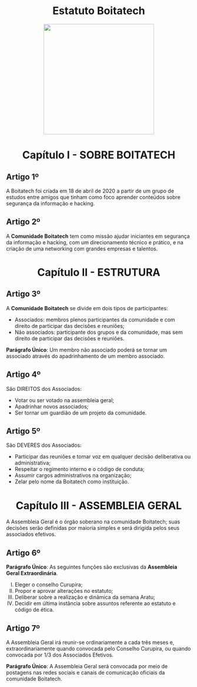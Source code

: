 
<h1 align="center"> Estatuto Boitatech </h1>
<div align='center'>
    <img src='https://i.imgur.com/L9nmyHE.png' width="300" height="300">
</div>

<h1 align="center"> Capítulo I - SOBRE BOITATECH </h1>

## **Artigo 1º**
A Boitatech foi criada em 18 de abril de 2020 a partir de um grupo de estudos entre amigos que tinham como foco aprender conteúdos sobre segurança da informação e hacking.

## **Artigo 2º**
A **Comunidade Boitatech** tem como missão ajudar iniciantes em segurança da informação e hacking, com um direcionamento técnico e prático, e na criação de uma networking com grandes empresas e talentos.

<h1 align="center"> Capítulo II - ESTRUTURA </h1>

## **Artigo 3º**
A **Comunidade Boitatech** se divide em dois tipos de participantes:

- Associados: membros plenos participantes da comunidade e com direito de participar das decisões e reuniões;
- Não associados: participante dos grupos e da comunidade, mas sem direito de participar das decisões e reuniões.

**Parágrafo Único**: Um membro não associado poderá se tornar um associado através do apadrinhamento de um membro associado.

## **Artigo 4º**
São DIREITOS dos Associados:

- Votar ou ser votado na assembleia geral;
- Apadrinhar novos associados;
- Ser tornar um guardião de um projeto da comunidade.

## **Artigo 5º**
São DEVERES dos Associados:

- Participar das reuniões e tomar voz em qualquer decisão deliberativa ou administrativa;
- Respeitar o regimento interno e o código de conduta;
- Assumir cargos administrativos na organização;
- Zelar pelo nome da Boitatech como instituição.

<h1 align="center"> Capítulo III - ASSEMBLEIA GERAL </h1>
A Assembleia Geral é o órgão soberano na comunidade Boitatech; suas decisões serão definidas por maioria simples e será dirigida pelos seus associados efetivos.

## **Artigo 6º**
**Parágrafo Único**: As seguintes funções são exclusivas da **Assembleia Geral Extraordinária**.
<ol type="I">
    <li>Eleger o conselho Curupira;</li>
    <li>Propor e aprovar alterações no estatuto;</li>
    <li>Deliberar sobre a realização e dinâmica da semana Aratu;</li>
    <li>Decidir em última instância sobre assuntos referente ao estatuto e código de ética.</li>
</ol>

## **Artigo 7º**
A Assembleia Geral irá reunir-se ordinariamente a cada três meses e, extraordinariamente quando convocada pelo Conselho Curupira, ou quando convocada por 1/3 dos Associados Efetivos.

**Parágrafo Único**: A Assembleia Geral será convocada por meio de postagens nas redes sociais e canais de comunicação oficiais da comunidade Boitatech.
